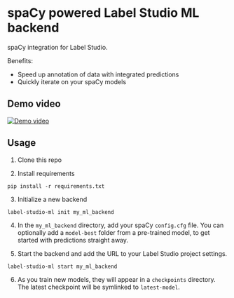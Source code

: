# spaCy powered Label Studio ML backend

spaCy integration for Label Studio.

Benefits:

* Speed up annotation of data with integrated predictions
* Quickly iterate on your spaCy models

## Demo video

[![Demo video](https://img.youtube.com/vi/F19NT-21uT4/0.jpg)](https://youtu.be/F19NT-21uT4)

## Usage

1. Clone this repo

2. Install requirements

```
pip install -r requirements.txt
```

3. Initialize a new backend

```
label-studio-ml init my_ml_backend
```

4. In the `my_ml_backend` directory, add your spaCy `config.cfg` file. You can optionally add a `model-best` folder from a pre-trained model, to get started with predictions straight away.

5. Start the backend and add the URL to your Label Studio project settings.

```
label-studio-ml start my_ml_backend
```

6. As you train new models, they will appear in a `checkpoints` directory. The latest checkpoint will be symlinked to `latest-model`.


